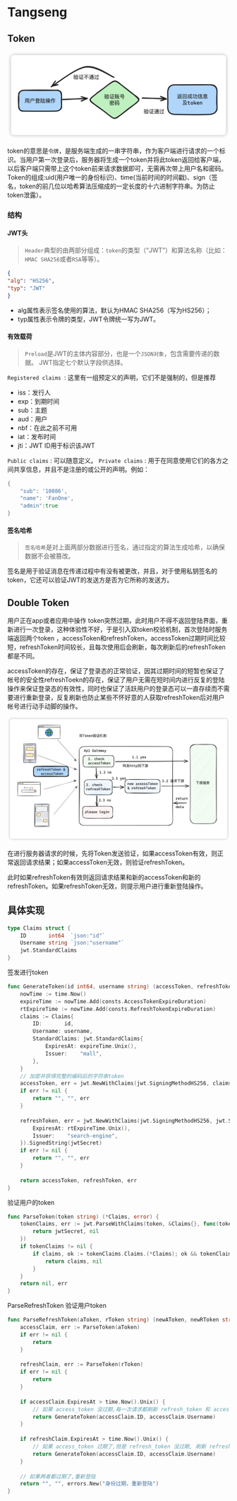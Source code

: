 # Tangseng



## Token

![image-20231209165044934](https://raw.githubusercontent.com/CremeU/cloud-img/main/image-20231209165044934.png)

token的意思是`令牌`，是服务端生成的一串字符串，作为客户端进行请求的一个标识。当用户第一次登录后，服务器将生成一个token并将此token返回给客户端，以后客户端只需带上这个token前来请求数据即可，无需再次带上用户名和密码。Token的组成:uid(用户唯一的身份标识)、time(当前时间的时间戳)、sign（签名，token的前几位以哈希算法压缩成的一定长度的十六进制字符串。为防止token泄露）。

### 结构

#### JWT头

>`Header`典型的由两部分组成：`token`的类型（“JWT”）和算法名称（比如：`HMAC SHA256`或者`RSA`等等）。

```json
{
"alg": "HS256",
"typ": "JWT"
}
```

- alg属性表示签名使用的算法，默认为HMAC SHA256（写为HS256）；
- typ属性表示令牌的类型，JWT令牌统一写为JWT。



#### 有效载荷

> `Preload`是JWT的主体内容部分，也是一个`JSON对象`，包含需要传递的数据。 JWT指定七个默认字段供选择。

`Registered claims `: 这里有一组预定义的声明，它们不是强制的，但是推荐

- iss：发行人
- exp：到期时间
- sub：主题
- aud：用户
- nbf：在此之前不可用
- iat：发布时间
- jti：JWT ID用于标识该JWT

`Public claims` : 可以随意定义。
`Private claims` : 用于在同意使用它们的各方之间共享信息，并且不是注册的或公开的声明。例如：

```go
{
    "sub": '10086',
    "name": 'FanOne',
    "admin":true
}
```

#### 签名哈希

>`签名哈希`是对上面两部分数据进行签名，通过指定的算法生成哈希，以确保数据不会被篡改。

签名是用于验证消息在传递过程中有没有被更改，并且，对于使用私钥签名的token，它还可以验证JWT的发送方是否为它所称的发送方。



## Double Token

用户正在app或者应用中操作 token突然过期，此时用户不得不返回登陆界面，重新进行一次登录，这种体验性不好，于是引入双token校验机制，首次登陆时服务端返回两个token ，accessToken和refreshToken，accessToken过期时间比较短，refreshToken时间较长，且每次使用后会刷新，每次刷新后的refreshToken都是不同。

accessToken的存在，保证了登录态的正常验证，因其过期时间的短暂也保证了帐号的安全性refreshToekn的存在，保证了用户无需在短时间内进行反复的登陆操作来保证登录态的有效性，同时也保证了活跃用户的登录态可以一直存续而不需要进行重新登录，反复刷新也防止某些不怀好意的人获取refreshToken后对用户帐号进行动手动脚的操作。

![image-20231209170311461](https://raw.githubusercontent.com/CremeU/cloud-img/main/image-20231209170311461.png)

在进行服务器请求的时候，先将Token发送验证，如果accessToken有效，则正常返回请求结果；如果accessToken无效，则验证refreshToken。

此时如果refreshToken有效则返回请求结果和新的accessToken和新的refreshToken。如果refreshToken无效，则提示用户进行重新登陆操作。

## 具体实现



```go
type Claims struct {
	ID       int64  `json:"id"`
	Username string `json:"username"`
	jwt.StandardClaims
}
```



签发进行token

```go
func GenerateToken(id int64, username string) (accessToken, refreshToken string, err error) {
	nowTime := time.Now()
	expireTime := nowTime.Add(consts.AccessTokenExpireDuration)
	rtExpireTime := nowTime.Add(consts.RefreshTokenExpireDuration)
	claims := Claims{
		ID:       id,
		Username: username,
		StandardClaims: jwt.StandardClaims{
			ExpiresAt: expireTime.Unix(),
			Issuer:    "mall",
		},
	}
	// 加密并获得完整的编码后的字符串token
	accessToken, err = jwt.NewWithClaims(jwt.SigningMethodHS256, claims).SignedString(jwtSecret)
	if err != nil {
		return "", "", err
	}

	refreshToken, err = jwt.NewWithClaims(jwt.SigningMethodHS256, jwt.StandardClaims{
		ExpiresAt: rtExpireTime.Unix(),
		Issuer:    "search-engine",
	}).SignedString(jwtSecret)
	if err != nil {
		return "", "", err
	}

	return accessToken, refreshToken, err
}
```



验证用户的token

```go
func ParseToken(token string) (*Claims, error) {
	tokenClaims, err := jwt.ParseWithClaims(token, &Claims{}, func(token *jwt.Token) (interface{}, error) {
		return jwtSecret, nil
	})
	if tokenClaims != nil {
		if claims, ok := tokenClaims.Claims.(*Claims); ok && tokenClaims.Valid {
			return claims, nil
		}
	}
	return nil, err
}
```



ParseRefreshToken 验证用户token

```go
func ParseRefreshToken(aToken, rToken string) (newAToken, newRToken string, err error) {
	accessClaim, err := ParseToken(aToken)
	if err != nil {
		return
	}

	refreshClaim, err := ParseToken(rToken)
	if err != nil {
		return
	}

	if accessClaim.ExpiresAt > time.Now().Unix() {
		// 如果 access_token 没过期,每一次请求都刷新 refresh_token 和 access_token
		return GenerateToken(accessClaim.ID, accessClaim.Username)
	}

	if refreshClaim.ExpiresAt > time.Now().Unix() {
		// 如果 access_token 过期了,但是 refresh_token 没过期, 刷新 refresh_token 和 access_token
		return GenerateToken(accessClaim.ID, accessClaim.Username)
	}

	// 如果两者都过期了,重新登陆
	return "", "", errors.New("身份过期，重新登陆")
}
```
